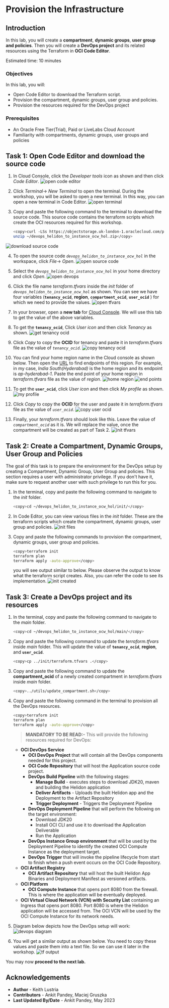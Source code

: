 # Provision the Infrastructure

## Introduction

In this lab, you will create a **compartment**, **dynamic groups**, **user group and policies**. Then you will create a **DevOps project** and its related resources using the Terraform in **OCI Code Editor**.

Estimated time: 10 minutes

### Objectives

In this lab, you will:

* Open Code Editor to download the Terraform script.
* Provision the compartment, dynamic groups, user group and policies.
* Provision the resources required for the DevOps project

### Prerequisites

* An Oracle Free Tier(Trial), Paid or LiveLabs Cloud Account
* Familiarity with compartments, dynamic groups, user groups and policies

## Task 1: Open Code Editor and download the source code

1. In Cloud Console, click the *Developer tools* icon as shown and then click *Code Editor*.
![open code editor](images/open-codeeditor.png)

2. Click *Terminal*-> *New Terminal* to open the terminal. During the workshop, you will be asked to open a new terminal. In this way, you can open a new terminal in Code Editor.
![open terminal](images/open-terminal.png)

3. Copy and paste the following command to the terminal to download the source code. This source code contains the terraform scripts which create the OCI resources required for this workshop. 

    ```bash
    <copy>curl -LSs https://objectstorage.uk-london-1.oraclecloud.com/p/fLbfBpQ_4Kt_Yrf6MQaDjkQFXT7auhgYmms1XNA6ajRhFug9w3eHHcKFzC14ecKB/n/lrv4zdykjqrj/b/ankit-bucket/o/devops_helidon_to_instance_ocw_hol.zip >~/devops_helidon_to_instance_ocw_hol.zip
    unzip ~/devops_helidon_to_instance_ocw_hol.zip</copy>
    ```
![download source code](images/download-sourcecode.png)

4. To open the source code *`devops_helidon_to_instance_ocw_hol`* in the workspace, click *File*-> *Open*.
![open source code](images/open-sourcecode.png)

5. Select the *`devops_helidon_to_instance_ocw_hol`* in your home directory and click *Open*.
![open devops](images/open-devops.png)

6. Click the file name *terraform.tfvars* inside the *init* folder of *`devops_helidon_to_instance_ocw_hol`* as shown. You can see we have four variables (**`tenancy_ocid`**, **region**, **`compartment_ocid`**, **`user_ocid`** ) for which we need to provide the values. 
![open tfvars](images/open-tfvars.png)

7. In your browser, open a **new tab** for [Cloud Console](https://cloud.oracle.com/). We will use this tab to get the value of the above variables.

8. To get the **`tenancy_ocid`**, Click *User icon* and then click *Tenancy* as shown.
![get tenancy ocid](images/get-tenancyocid.png)

9. Click *Copy* to copy the **OCID** for tenancy and paste it in *terraform.tfvars* file as the value of *`tenancy_ocid`*.
![copy tenancy ocid](images/copy-tenancyocid.png)

10. You can find your home region name in the Cloud console as shown below. Then open the [URL](https://docs.oracle.com/en-us/iaas/Content/Registry/Concepts/registryprerequisites.htm#Availab) to find endpoints of this region. For example, in my case, *India South(Hyderabad)* is the home region and its endpoint is *ap-hyderabad-1*. Paste the end point of your home region in *terraform.tfvars* file as the value of *region*.
![home region](images/home-region.png)
![end points](images/end-points.png)

11. To get the **`user_ocid`**, click *User icon* and then click *My profile* as shown.
![my profile](images/my-profile.png)

12. Click *Copy* to copy the **OCID** for the user and paste it in *terraform.tfvars* file as the value of *`user_ocid`*.
![copy user ocid](images/copy-userocid.png)

13. Finally, your *terraform.tfvars* should look like this. Leave the value of *`compartment_ocid`* as it is. We will replace the value, once the compartment will be created as part of Task 2.
![init tfvars](images/init-tfvars.png)

## Task 2: Create a Compartment, Dynamic Groups, User Group and Policies

The goal of this task is to prepare the environment for the DevOps setup by creating a Compartment, Dynamic Group, User Group and policies. This section requires a user with administrator privilege. If you don't have it, make sure to request another user with such privilege to run this for you.

1. In the terminal, copy and paste the following command to navigate to the *init* folder.
    ```bash
    <copy>cd ~/devops_helidon_to_instance_ocw_hol/init/</copy>
    ```

2. In Code Editor, you can view various files in the *init* folder. These are the terraform scripts which create the compartment, dynamic groups, user group and policies.
![init files](images/init-files.png)

3. Copy and paste the following commands to provision the compartment, dynamic groups, user group and policies. 
    ```bash
    <copy>terraform init
    terraform plan
    terraform apply -auto-approve</copy>
    ```
    you will see output similar to below. Please observe the output to know what the terraform script creates. Also, you can refer the code to see its implementation.
    ![init created](images/init-created.png)

## Task 3: Create a DevOps project and its resources

1. In the terminal, copy and paste the following command to navigate to the *main* folder.
    ```bash
    <copy>cd ~/devops_helidon_to_instance_ocw_hol/main/</copy>
    ```

2. Copy and paste the following command to update the *terraform.tfvars* inside *main* folder. This will update the value of **`tenancy_ocid`**, **region**, and **`user_ocid`**.
    ```bash
    <copy>cp ../init/terraform.tfvars .</copy>
    ```
3. Copy and paste the following command to update the **compartment_ocid** of a newly created compartment in  *terraform.tfvars* inside *main* folder. 
    ```bash
    <copy>../utils/update_compartment.sh</copy>
    ```

4. Copy and paste the following command in the terminal to provision all the DevOps resources.
    ```bash
    <copy>terraform init
    terraform plan
    terraform apply -auto-approve</copy>
    ```

    > **MANDATORY TO BE READ:-**
    This will provide the following resources required for DevOps:
    * **OCI DevOps Service** 
        * **OCI DevOps Project** that will contain all the DevOps components needed for this project.
        * **OCI Code Repository** that will host the Application source code project.
        * **DevOps Build Pipeline** with the following stages:
            * **Manage Build** - executes steps to download JDK20, maven and building the Helidon application
            * **Deliver Artifacts** - Uploads the built Helidon app and the Deployment to the Artifact Repository
            * **Trigger Deployment** - Triggers the Deployment Pipeline
        * **DevOps Deployment Pipeline** that will perform the following on the target environment:
            * Download JDK20
            * Install OCI CLI and use it to download the Application Deliverable
            * Run the Application
        * **DevOps Instance Group environment** that will be used by the Deployment Pipeline to identify the created OCI Compute Instance as the deployment target.
        * **DevOps Trigger** that will invoke the pipeline lifecycle from start to finish when a push event occurs on the OCI Code Repository.
    * **OCI Artifact Registry**
        * **OCI Artifact Repository** that will host the built Helidon App Binaries and Deployment Manifest as versioned artifacts.
    * **OCI Platform**
        * **OCI Compute Instance** that opens port 8080 from the firewall. This is where the application will be eventually deployed.
    * **OCI Virtual Cloud Network (VCN) with Security List** containing an Ingress that opens port 8080. Port 8080 is where the Helidon application will be accessed from. The OCI VCN will be used by the OCI Compute Instance for its network needs.

5. Diagram below depicts how the DevOps setup will work:
    ![devops diagram](images/devops-diagram.png)

6. You will get a similar output as shown below. You need to copy these values and paste them into a text file. So we can use it later in the workshop.
    ![tf output](images/tf-output.png)


You may now **proceed to the next lab.**

## Acknowledgements

* **Author** -  Keith Lustria
* **Contributors** - Ankit Pandey, Maciej Gruszka
* **Last Updated By/Date** - Ankit Pandey, May 2023
